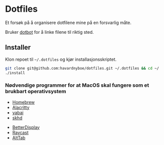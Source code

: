 # Dotfiles

Et forsøk på å organisere dotfilene mine på en forsvarlig måte.

Bruker [dotbot](https://github.com/anishathalye/dotbot) for å linke filene til riktig sted.

## Installer

Klon repoet til `~/.dotfiles` og kjør installasjonsskriptet.

```zsh
git clone git@github.com:havardnyboe/dotfiles.git ~/.dotfiles && cd ~/.dotfiles
./install
```

### Nødvendige programmer for at MacOS skal fungere som et brukbart operativsystem

- [Homebrew](https://brew.sh/)
- [Alacritty](https://github.com/alacritty/alacritty)
- [yabai](https://github.com/koekeishiya/yabai)
- [skhd](https://github.com/koekeishiya/skhd)
<!-- - [Rectangle]( -->
- [BetterDisplay](https://github.com/waydabber/BetterDisplay)
- [Raycast](https://www.raycast.com/)
- [AltTab](https://github.com/lwouis/alt-tab-macos)
